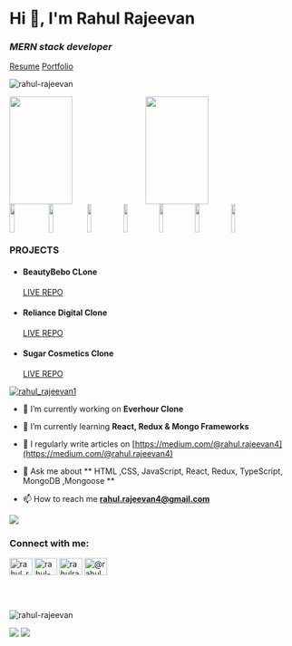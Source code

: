 # Hi 👋, I'm Rahul Rajeevan
### <i> MERN stack developer </i>
<a href="https://drive.google.com/file/d/1_iMSw_AD1TBCoIPNVSj-k6E71IBuvEIh/view?usp=sharing">Resume</a>
<a href="https://rahul-rajeevan-portfolio.netlify.app/">Portfolio</a>
<p> <img src="https://komarev.com/ghpvc/?username=rahul-rajeevan&label=Profile%20views&color=0e75b6&style=flat" alt="rahul-rajeevan" /> </p>
<img align="left" width="47%" height="190px" src="https://github-readme-stats.vercel.app/api?username=rahul-rajeevan&show_icons=true&theme=radical"/>

<img align="left" width="47%" height="190px" src="https://github-readme-stats.vercel.app/api/top-langs/?username=rahul-rajeevan"/>
<br/><br/><br/><br/><br/><br/><br/><br/><br/><br/>
<img align="left" width="13%" height="50px" src="https://img.shields.io/badge/react-%2320232a.svg?style=for-the-badge&logo=react&logoColor=%2361DAFB"/>
<img align="left" width="13%" height="50px" src="https://img.shields.io/badge/node.js-6DA55F?style=for-the-badge&logo=node.js&logoColor=white"/>
<img align="left" width="12%" height="50px" src="https://img.shields.io/badge/css3-%231572B6.svg?style=for-the-badge&logo=css3&logoColor=white"/>
<img align="left" width="12%" height="50px" src="https://img.shields.io/badge/javascript-%23323330.svg?style=for-the-badge&logo=javascript&logoColor=%23F7DF1E"/>
<img align="left" width="12%" height="50px" src="https://img.shields.io/badge/html5-%23E34F26.svg?style=for-the-badge&logo=html5&logoColor=white"/>
<img align="left" width="12%" height="50px" src="https://img.shields.io/badge/MongoDB-%234ea94b.svg?style=for-the-badge&logo=mongodb&logoColor=white"/>
<img align="left" width="12%" height="50px" src="https://img.shields.io/badge/chakra-%234ED1C5.svg?style=for-the-badge&logo=chakraui&logoColor=white"/>
<br/><br/><br/>


<br/>
<h3>PROJECTS</h3>
<ul>
<li><h4>BeautyBebo CLone</h4> <a href="https://elegant-centaur-093589.netlify.app/">LIVE </a><a href="https://github.com/KaustubhBadve/Beutybebo-Cloned"> REPO</a></li>
<li><h4>Reliance Digital Clone</h4> <a href="https://reliance-digital-clone.netlify.app/">LIVE </a><a href="https://github.com/Rahul-Rajeevan/quarrelsome-moon-997"> REPO</a></li>
<li><h4>Sugar Cosmetics Clone</h4> <a href="https://sugars.netlify.app/">LIVE </a><a href="https://github.com/Nachiketlele/Sugar"> REPO</a></li>

</ul>
<p align="left"> <a href="https://twitter.com/rahul_rajeevan1" target="blank"><img src="https://img.shields.io/twitter/follow/rahul_rajeevan1?logo=twitter&style=for-the-badge" alt="rahul_rajeevan1" /></a> </p>

- 🔭 I’m currently working on **Everhour Clone**

- 🌱 I’m currently learning **React, Redux & Mongo Frameworks**

- 📝 I regularly write articles on [https://medium.com/@rahul.rajeevan4](https://medium.com/@rahul.rajeevan4)

- 💬 Ask me about ** HTML ,CSS, JavaScript, React, Redux, TypeScript, MongoDB ,Mongoose **

- 📫 How to reach me **rahul.rajeevan4@gmail.com**

<img align="left" src="https://github.com/Adam-pw/Adam-pw/raw/main/animation_500_kxa883sd.gif" />

<br/>
<h3 align="left">Connect with me:</h3>
<p align="left">
<a href="https://twitter.com/rahul_rajeevan1" target="blank"><img align="center" src="https://raw.githubusercontent.com/rahuldkjain/github-profile-readme-generator/master/src/images/icons/Social/twitter.svg" alt="rahul_rajeevan1" height="30" width="40" /></a>
<a href="https://linkedin.com/in/rahul-rajeevan" target="blank"><img align="center" src="https://raw.githubusercontent.com/rahuldkjain/github-profile-readme-generator/master/src/images/icons/Social/linked-in-alt.svg" alt="rahul-rajeevan" height="30" width="40" /></a>
<a href="https://www.behance.net/rahulrajee5366" target="blank"><img align="center" src="https://raw.githubusercontent.com/rahuldkjain/github-profile-readme-generator/master/src/images/icons/Social/behance.svg" alt="rahulrajee5366" height="30" width="40" /></a>
<a href="https://medium.com/@rahul.rajeevan4" target="blank"><img align="center" src="https://raw.githubusercontent.com/rahuldkjain/github-profile-readme-generator/master/src/images/icons/Social/medium.svg" alt="@rahul.rajeevan4" height="30" width="40" /></a>
</p>
<br/>
<!-- <h3 align="left">Languages and Tools:</h3> -->

<!-- <p align="left"> <a href="https://www.w3schools.com/cpp/" target="_blank" rel="noreferrer"> <img src="https://raw.githubusercontent.com/devicons/devicon/master/icons/cplusplus/cplusplus-original.svg" alt="cplusplus" width="40" height="40"/> </a> <a href="https://www.w3schools.com/css/" target="_blank" rel="noreferrer"> <img src="https://raw.githubusercontent.com/devicons/devicon/master/icons/css3/css3-original-wordmark.svg" alt="css3" width="40" height="40"/> </a> <a href="https://www.w3.org/html/" target="_blank" rel="noreferrer"> <img src="https://raw.githubusercontent.com/devicons/devicon/master/icons/html5/html5-original-wordmark.svg" alt="html5" width="40" height="40"/> </a> <a href="https://www.adobe.com/in/products/illustrator.html" target="_blank" rel="noreferrer"> <img src="https://www.vectorlogo.zone/logos/adobe_illustrator/adobe_illustrator-icon.svg" alt="illustrator" width="40" height="40"/> </a> <a href="https://developer.mozilla.org/en-US/docs/Web/JavaScript" target="_blank" rel="noreferrer"> <img src="https://raw.githubusercontent.com/devicons/devicon/master/icons/javascript/javascript-original.svg" alt="javascript" width="40" height="40"/> </a> <a href="https://www.mongodb.com/" target="_blank" rel="noreferrer"> <img src="https://raw.githubusercontent.com/devicons/devicon/master/icons/mongodb/mongodb-original-wordmark.svg" alt="mongodb" width="40" height="40"/> </a> <a href="https://nodejs.org" target="_blank" rel="noreferrer"> <img src="https://raw.githubusercontent.com/devicons/devicon/master/icons/nodejs/nodejs-original-wordmark.svg" alt="nodejs" width="40" height="40"/> </a> <a href="https://reactjs.org/" target="_blank" rel="noreferrer"> <img src="https://raw.githubusercontent.com/devicons/devicon/master/icons/react/react-original-wordmark.svg" alt="react" width="40" height="40"/> </a> <a href="https://reactnative.dev/" target="_blank" rel="noreferrer"> <img src="https://reactnative.dev/img/header_logo.svg" alt="reactnative" width="40" height="40"/> </a> <a href="https://redux.js.org" target="_blank" rel="noreferrer"> <img src="https://raw.githubusercontent.com/devicons/devicon/master/icons/redux/redux-original.svg" alt="redux" width="40" height="40"/> </a> </p> -->

<br/>


<p><img align="center" src="https://github-readme-streak-stats.herokuapp.com/?user=rahul-rajeevan&" alt="rahul-rajeevan" /></p>

<img src="https://activity-graph.herokuapp.com/graph?username=rahul-rajeevan&theme=react-dark"/>
<img src="https://raw.githubusercontent.com/Trilokia/Trilokia/379277808c61ef204768a61bbc5d25bc7798ccf1/bottom_header.svg"/>
